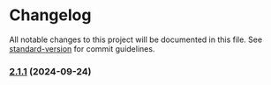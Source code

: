 # Changelog

All notable changes to this project will be documented in this file. See [standard-version](https://github.com/conventional-changelog/standard-version) for commit guidelines.

### [2.1.1](https://github.com/christianSepulveda/raverack-api-nodejs/compare/v2.1.0...v2.1.1) (2024-09-24)
